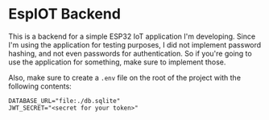 # EspIOT Backend

This is a backend for a simple ESP32 IoT application I'm developing.
Since I'm using the application for testing purposes, I did not implement password hashing, and not even passwords for authentication. So if you're going to use the application for something, make sure to implement those.

Also, make sure to create a `.env` file on the root of the project with the following contents:
```
DATABASE_URL="file:./db.sqlite"
JWT_SECRET="<secret for your token>"
```
